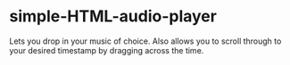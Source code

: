 # simple-HTML-audio-player

Lets you drop in your music of choice. Also allows you to scroll through to your desired timestamp by dragging across the time.
